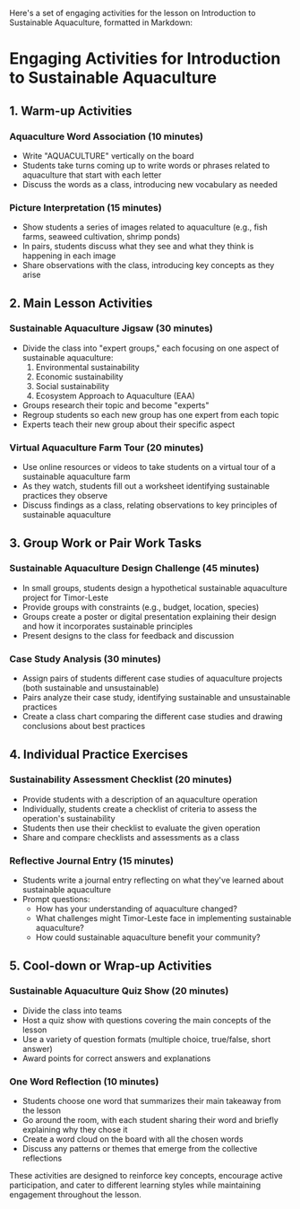 Here's a set of engaging activities for the lesson on Introduction to Sustainable Aquaculture, formatted in Markdown:

# Engaging Activities for Introduction to Sustainable Aquaculture

## 1. Warm-up Activities

### Aquaculture Word Association (10 minutes)
- Write "AQUACULTURE" vertically on the board
- Students take turns coming up to write words or phrases related to aquaculture that start with each letter
- Discuss the words as a class, introducing new vocabulary as needed

### Picture Interpretation (15 minutes)
- Show students a series of images related to aquaculture (e.g., fish farms, seaweed cultivation, shrimp ponds)
- In pairs, students discuss what they see and what they think is happening in each image
- Share observations with the class, introducing key concepts as they arise

## 2. Main Lesson Activities

### Sustainable Aquaculture Jigsaw (30 minutes)
- Divide the class into "expert groups," each focusing on one aspect of sustainable aquaculture:
  1. Environmental sustainability
  2. Economic sustainability
  3. Social sustainability
  4. Ecosystem Approach to Aquaculture (EAA)
- Groups research their topic and become "experts"
- Regroup students so each new group has one expert from each topic
- Experts teach their new group about their specific aspect

### Virtual Aquaculture Farm Tour (20 minutes)
- Use online resources or videos to take students on a virtual tour of a sustainable aquaculture farm
- As they watch, students fill out a worksheet identifying sustainable practices they observe
- Discuss findings as a class, relating observations to key principles of sustainable aquaculture

## 3. Group Work or Pair Work Tasks

### Sustainable Aquaculture Design Challenge (45 minutes)
- In small groups, students design a hypothetical sustainable aquaculture project for Timor-Leste
- Provide groups with constraints (e.g., budget, location, species)
- Groups create a poster or digital presentation explaining their design and how it incorporates sustainable principles
- Present designs to the class for feedback and discussion

### Case Study Analysis (30 minutes)
- Assign pairs of students different case studies of aquaculture projects (both sustainable and unsustainable)
- Pairs analyze their case study, identifying sustainable and unsustainable practices
- Create a class chart comparing the different case studies and drawing conclusions about best practices

## 4. Individual Practice Exercises

### Sustainability Assessment Checklist (20 minutes)
- Provide students with a description of an aquaculture operation
- Individually, students create a checklist of criteria to assess the operation's sustainability
- Students then use their checklist to evaluate the given operation
- Share and compare checklists and assessments as a class

### Reflective Journal Entry (15 minutes)
- Students write a journal entry reflecting on what they've learned about sustainable aquaculture
- Prompt questions:
  * How has your understanding of aquaculture changed?
  * What challenges might Timor-Leste face in implementing sustainable aquaculture?
  * How could sustainable aquaculture benefit your community?

## 5. Cool-down or Wrap-up Activities

### Sustainable Aquaculture Quiz Show (20 minutes)
- Divide the class into teams
- Host a quiz show with questions covering the main concepts of the lesson
- Use a variety of question formats (multiple choice, true/false, short answer)
- Award points for correct answers and explanations

### One Word Reflection (10 minutes)
- Students choose one word that summarizes their main takeaway from the lesson
- Go around the room, with each student sharing their word and briefly explaining why they chose it
- Create a word cloud on the board with all the chosen words
- Discuss any patterns or themes that emerge from the collective reflections

These activities are designed to reinforce key concepts, encourage active participation, and cater to different learning styles while maintaining engagement throughout the lesson.